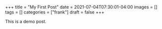+++
title = "My First Post"
date = 2021-07-04T07:30:01-04:00
images = []
tags = []
categories = ["frank"]
draft = false
+++

This is a demo post.